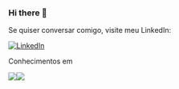 ### Hi there 👋


Se quiser conversar comigo, visite meu LinkedIn:

<a href="https://www.linkedin.com/in/almiraraujo1/"><img alt="LinkedIn" src="https://img.shields.io/badge/LinkedIn-0077B5?style=for-the-badge&logo=linkedin&logoColor=white" /></a>

Conhecimentos em

<img src="https://img.shields.io/badge/Docker-2CA5E0?style=for-the-badge&logo=docker&logoColor=white" /><img src="https://img.shields.io/badge/Node.js-339933?style=for-the-badge&logo=nodedotjs&logoColor=white" />

<!--
**Almir-Araujo/Almir-Araujo** is a ✨ _special_ ✨ repository because its `README.md` (this file) appears on your GitHub profile.

Here are some ideas to get you started:

- 🔭 I’m currently working on ...
- 🌱 I’m currently learning ...
- 👯 I’m looking to collaborate on ...
- 🤔 I’m looking for help with ...
- 💬 Ask me about ...
- 📫 How to reach me: ...
- 😄 Pronouns: ...
- ⚡ Fun fact: ...
-->
